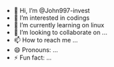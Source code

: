- 👋 Hi, I’m @John997-invest
- 👀 I’m interested in codings 
- 🌱 I’m currently learning on linux
- 💞️ I’m looking to collaborate on ...
- 📫 How to reach me ...
- 😄 Pronouns: ...
- ⚡ Fun fact: ...

<!---
John997-invest/John997-invest is a ✨ special ✨ repository because its `README.md` (this file) appears on your GitHub profile.
You can click the Preview link to take a look at your changes.
--->
